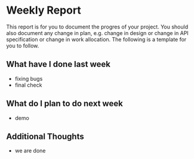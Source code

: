 # Weekly Report

This report is for you to document the progres of your project. You should also document any change in plan, e.g. change in design or change in API specification or change in work allocation. The following is a template for you to follow.

## What have I done last week

-   fixing bugs
-   final check


## What do I plan to do next week

-   demo

## Additional Thoughts

-   we are done
